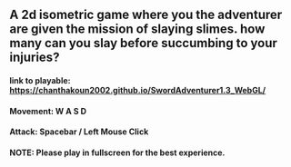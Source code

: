 ## A 2d isometric game where you the adventurer are given the mission of slaying slimes. how many can you slay before succumbing to your injuries? 

#### link to playable: https://chanthakoun2002.github.io/SwordAdventurer1.3_WebGL/

#### Movement: W A S D

#### Attack: Spacebar / Left Mouse Click

#### NOTE: Please play in fullscreen for the best experience.
